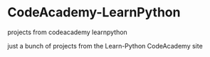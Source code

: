 # CodeAcademy-LearnPython
projects from codeacademy learnpython

just a bunch of projects from the Learn-Python CodeAcademy site
